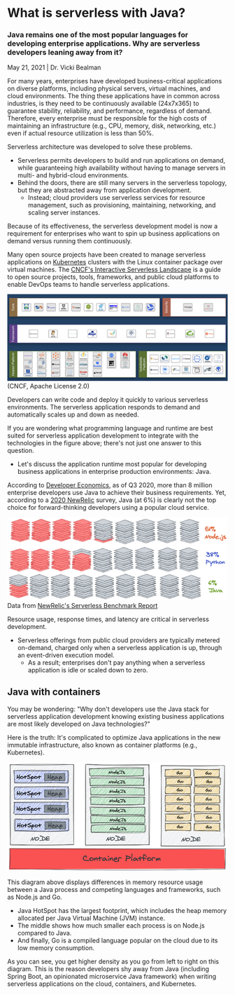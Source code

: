 # What is serverless with Java?

### Java remains one of the most popular languages for developing enterprise applications. Why are serverless developers leaning away from it?

May 21, 2021 | Dr. Vicki Bealman

For many years, enterprises have developed business-critical applications on diverse platforms, including physical servers, virtual machines, and cloud environments. The thing these applications have in common across industries, is they need to be continuously available (24x7x365) to guarantee stability, reliability, and performance, regardless of demand. Therefore, every enterprise must be responsible for the high costs of maintaining an infrastructure (e.g., CPU, memory, disk, networking, etc.) even if actual resource utilization is less than 50%.

Serverless architecture was developed to solve these problems. 
- Serverless permits developers to build and run applications on demand, while guaranteeing high availability without having to manage servers in multi- and hybrid-cloud environments. 
- Behind the doors, there are still many servers in the serverless topology, but they are abstracted away from application development. 
  - Instead; cloud providers use serverless services for resource management, such as provisioning, maintaining, networking, and scaling server instances.

Because of its effectiveness, the serverless development model is now a requirement for enterprises who want to spin up business applications on demand versus running them continuously.

Many open source projects have been created to manage serverless applications on [Kubernetes](https://opensource.com/article/19/6/reasons-kubernetes) clusters with the Linux container package over virtual machines. The [CNCF's Interactive Serverless Landscape](https://landscape.cncf.io/serverless?zoom=150) is a guide to open source projects, tools, frameworks, and public cloud platforms to enable DevOps teams to handle serverless applications.

![](https://github.com/DrVicki/back-end-development/blob/main/cncf-serverless-landscape.png)
(CNCF, Apache License 2.0)

Developers can write code and deploy it quickly to various serverless environments. The serverless application responds to demand and automatically scales up and down as needed.

If you are wondering what programming language and runtime are best suited for serverless application development to integrate with the technologies in the figure above; there's not just one answer to this question. 
- Let's discuss the application runtime most popular for developing business applications in enterprise production environments: Java.

According to [Developer Economics](https://developereconomics.com/), as of Q3 2020, more than 8 million enterprise developers use Java to achieve their business requirements. Yet, according to a [2020 NewRelic](https://newrelic.com/resources/ebooks/serverless-benchmark-report-aws-lambda-2020) survey, Java (at 6%) is clearly not the top choice for forward-thinking developers using a popular cloud service.

![](https://github.com/DrVicki/back-end-development/blob/main/newrelic_serverlessbenchmarkreport.png)
<br> Data from [NewRelic's Serverless Benchmark Report](https://newrelic.com/resources/ebooks/serverless-benchmark-report-aws-lambda-2020)

Resource usage, response times, and latency are critical in serverless development. 
- Serverless offerings from public cloud providers are typically metered on-demand, charged only when a serverless application is up, through an event-driven execution model. 
  - As a result; enterprises don't pay anything when a serverless application is idle or scaled down to zero.

## Java with containers

You may be wondering: "Why don't developers use the Java stack for serverless application development knowing existing business applications are most likely developed on Java technologies?"

Here is the truth: It's complicated to optimize Java applications in the new immutable infrastructure, also known as container platforms (e.g., Kubernetes).

![](https://github.com/DrVicki/back-end-development/blob/main/java-containers.png)

This diagram above displays differences in memory resource usage between a Java process and competing languages and frameworks, such as Node.js and Go. 
- Java HotSpot has the largest footprint, which includes the heap memory allocated per Java Virtual Machine (JVM) instance. 
- The middle shows how much smaller each process is on Node.js compared to Java. 
- And finally, Go is a compiled language popular on the cloud due to its low memory consumption.

As you can see, you get higher density as you go from left to right on this diagram. This is the reason developers shy away from Java (including Spring Boot, an opinionated microservice Java framework) when writing serverless applications on the cloud, containers, and Kubernetes.
